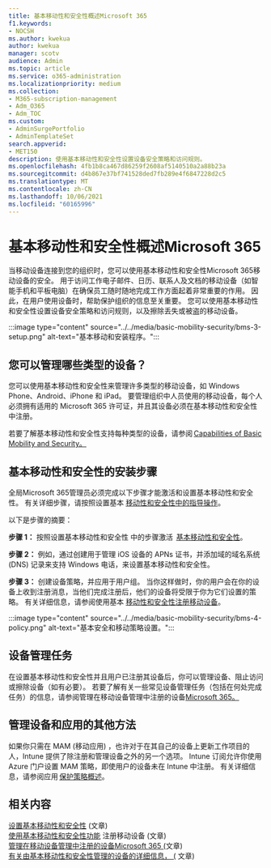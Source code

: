 ```yaml
---
title: 基本移动性和安全性概述Microsoft 365
f1.keywords:
- NOCSH
ms.author: kwekua
author: kwekua
manager: scotv
audience: Admin
ms.topic: article
ms.service: o365-administration
ms.localizationpriority: medium
ms.collection:
- M365-subscription-management
- Adm_O365
- Adm_TOC
ms.custom:
- AdminSurgePortfolio
- AdminTemplateSet
search.appverid:
- MET150
description: 使用基本移动性和安全性设置设备安全策略和访问规则。
ms.openlocfilehash: 4fb1b8ca467d86259f2608af5140510a2a88b23a
ms.sourcegitcommit: d4b867e37bf741528ded7fb289e4f6847228d2c5
ms.translationtype: MT
ms.contentlocale: zh-CN
ms.lasthandoff: 10/06/2021
ms.locfileid: "60165996"
---
```

# <a name="overview-of-basic-mobility-and-security-for-microsoft-365"></a>基本移动性和安全性概述Microsoft 365

当移动设备连接到您的组织时，您可以使用基本移动性和安全性Microsoft 365移动设备的安全。 用于访问工作电子邮件、日历、联系人及文档的移动设备（如智能手机和平板电脑）在确保员工随时随地完成工作方面起着非常重要的作用。 因此，在用户使用设备时，帮助保护组织的信息至关重要。 您可以使用基本移动性和安全性设置设备安全策略和访问规则，以及擦除丢失或被盗的移动设备。

:::image type="content" source="../../media/basic-mobility-security/bms-3-setup.png" alt-text="基本移动和安装程序。":::

## <a name="what-types-of-devices-can-you-manage"></a>您可以管理哪些类型的设备？

您可以使用基本移动性和安全性来管理许多类型的移动设备，如 Windows Phone、Android、iPhone 和 iPad。 要管理组织中人员使用的移动设备，每个人必须拥有适用的 Microsoft 365 许可证，并且其设备必须在基本移动性和安全性中注册。

若要了解基本移动性和安全性支持每种类型的设备，请参阅 [Capabilities of Basic Mobility and Security。](capabilities.md)

## <a name="setup-steps-for-basic-mobility-and-security"></a>基本移动性和安全性的安装步骤

全局Microsoft 365管理员必须完成以下步骤才能激活和设置基本移动性和安全性。 有关详细步骤，请按照设置基本 [移动性和安全性中的指导操作](set-up.md)。 

以下是步骤的摘要：

**步骤 1：** 按照设置基本移动性和安全性 中的步骤激活  [基本移动性和安全性](set-up.md)。

**步骤 2：** 例如，通过创建用于管理 iOS 设备的 APNs 证书，并添加域的域名系统 (DNS) 记录来支持 Windows 电话，来设置基本移动性和安全性。

**步骤 3：** 创建设备策略，并应用于用户组。 当你这样做时，你的用户会在你的设备上收到注册消息，当他们完成注册后，他们的设备将受限于你为它们设置的策略。 有关详细信息，请参阅使用基本 [移动性和安全性注册移动设备](enroll-your-mobile-device.md)。 

:::image type="content" source="../../media/basic-mobility-security/bms-4-policy.png" alt-text="基本安全和移动策略设置。":::

## <a name="device-management-tasks"></a>设备管理任务

在设置基本移动性和安全性并且用户已注册其设备后，你可以管理设备、阻止访问或擦除设备（如有必要）。 若要了解有关一些常见设备管理任务（包括在何处完成任务）的信息，请参阅管理在移动设备管理中注册的设备[Microsoft 365。](manage-enrolled-devices.md)

## <a name="other-ways-to-manage-devices-and-apps"></a>管理设备和应用的其他方法

如果你只需在 MAM (移动应用) ，也许对于在其自己的设备上更新工作项目的人，Intune 提供了除注册和管理设备之外的另一个选项。 Intune 订阅允许你使用 Azure 门户设置 MAM 策略，即使用户的设备未在 Intune 中注册。 有关详细信息，请参阅应用 [保护策略概述](/mem/intune/apps/app-protection-policy)。

## <a name="related-content"></a>相关内容

[设置基本移动性和安全性](set-up.md) (文章) \
[使用基本移动性和安全性功能](enroll-your-mobile-device.md) 注册移动设备 (文章) \
[管理在移动设备管理中注册的设备Microsoft 365 (](manage-enrolled-devices.md)文章) \
[有关由基本移动性和安全性管理的设备的详细信息， (](get-details-about-managed-devices.md) 文章) 